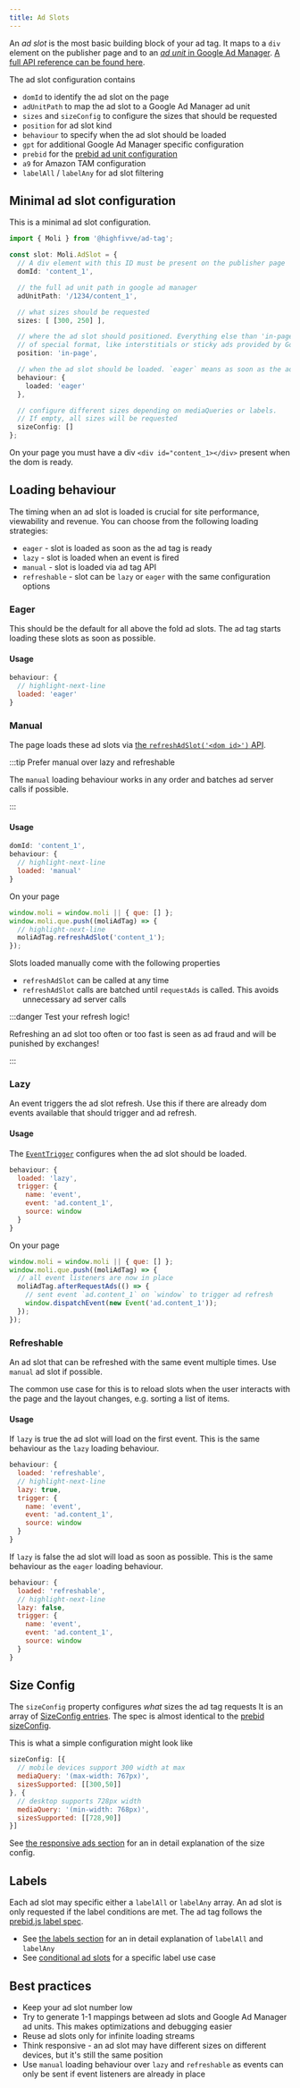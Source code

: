 ```yaml
---
title: Ad Slots
---
```


An _ad slot_ is the most basic building block of your ad tag. It maps to a `div` element on the publisher page and
to an [_ad unit_ in Google Ad Manager](https://support.google.com/admanager/topic/10478086). [A full API reference can be found here](../api/interfaces/Moli.AdSlot.md).

The ad slot configuration contains

- `domId` to identify the ad slot on the page
- `adUnitPath` to map the ad slot to a Google Ad Manager ad unit
- `sizes` and `sizeConfig` to configure the sizes that should be requested
- `position` for ad slot kind
- `behaviour` to specify when the ad slot should be loaded
- `gpt` for additional Google Ad Manager specific configuration
- `prebid` for the [prebid ad unit configuration](https://docs.prebid.org/dev-docs/adunit-reference.html)
- `a9` for Amazon TAM configuration
- `labelAll` / `labelAny` for ad slot filtering


## Minimal ad slot configuration

This is a minimal ad slot configuration.

```ts
import { Moli } from '@highfivve/ad-tag';

const slot: Moli.AdSlot = {
  // A div element with this ID must be present on the publisher page
  domId: 'content_1',

  // the full ad unit path in google ad manager
  adUnitPath: '/1234/content_1',

  // what sizes should be requested
  sizes: [ [300, 250] ],

  // where the ad slot should positioned. Everything else than 'in-page' is some sort
  // of special format, like interstitials or sticky ads provided by Google Ad Manager
  position: 'in-page',

  // when the ad slot should be loaded. `eager` means as soon as the ad tag has loaded
  behaviour: {
    loaded: 'eager'
  },

  // configure different sizes depending on mediaQueries or labels.
  // If empty, all sizes will be requested
  sizeConfig: []
};
```

On your page you must have a div `<div id="content_1></div>` present when the dom is ready.

## Loading behaviour

The timing when an ad slot is loaded is crucial for site performance, viewability and revenue. You can choose from
the following loading strategies:

* `eager` - slot is loaded as soon as the ad tag is ready
* `lazy` - slot is loaded when an event is fired
* `manual` - slot is loaded via ad tag API
* `refreshable` - slot can be `lazy` or `eager` with the same configuration options

### Eager

This should be the default for all above the fold ad slots. The ad tag starts loading these slots as soon as possible.

#### Usage

```js
behaviour: {
  // highlight-next-line
  loaded: 'eager'
}
```

### Manual

The page loads these ad slots via [the `refreshAdSlot('<dom id>')` API](../api/interfaces/Moli.MoliTag.md#refreshadslot).

:::tip Prefer manual over lazy and refreshable

The `manual` loading behaviour works in any order and batches ad server calls if possible.

:::

#### Usage

```js
domId: 'content_1',
behaviour: {
  // highlight-next-line
  loaded: 'manual'
}
```


On your page

```js
window.moli = window.moli || { que: [] };
window.moli.que.push((moliAdTag) => {
  // highlight-next-line
  moliAdTag.refreshAdSlot('content_1');
});
```

Slots loaded manually come with the following properties

* `refreshAdSlot` can be called at any time
* `refreshAdSlot` calls are batched until `requestAds` is called. This avoids unnecessary ad server calls

:::danger Test your refresh logic!

Refreshing an ad slot too often or too fast is seen as ad fraud and will be punished by exchanges!

:::

### Lazy

An event triggers the ad slot refresh. Use this if there are already dom events available that should trigger and ad
refresh.

#### Usage

The [`EventTrigger`](../api/interfaces/Moli.behaviour.EventTrigger.md) configures when the ad slot should be loaded.

```js
behaviour: {
  loaded: 'lazy',
  trigger: {
    name: 'event',
    event: 'ad.content_1',
    source: window
  }
}
```

On your page

```js
window.moli = window.moli || { que: [] };
window.moli.que.push((moliAdTag) => {
  // all event listeners are now in place
  moliAdTag.afterRequestAds(() => {
    // sent event `ad.content_1` on `window` to trigger ad refresh
    window.dispatchEvent(new Event('ad.content_1'));
  });
});

```

### Refreshable

An ad slot that can be refreshed with the same event multiple times. Use `manual` ad slot if possible.

The common use case for this is to reload slots when the user interacts with the page and the layout changes, e.g.
sorting a list of items.

#### Usage

If `lazy` is true the ad slot will load on the first event. This is the same behaviour as the `lazy` loading behaviour.

```js
behaviour: {
  loaded: 'refreshable',
  // highlight-next-line
  lazy: true,
  trigger: {
    name: 'event',
    event: 'ad.content_1',
    source: window
  }
}
```

If `lazy` is false the ad slot will load as soon as possible. This is the same behaviour as the `eager` loading behaviour.

```js
behaviour: {
  loaded: 'refreshable',
  // highlight-next-line
  lazy: false,
  trigger: {
    name: 'event',
    event: 'ad.content_1',
    source: window
  }
}
```

## Size Config

The `sizeConfig` property configures _what_ sizes the ad tag requests It is an array of [SizeConfig entries](../api/interfaces/Moli.SizeConfigEntry.md).
The spec is almost identical to the [prebid sizeConfig](https://docs.prebid.org/dev-docs/publisher-api-reference/setConfig.html#sizeConfig-How-it-Works).

This is what a simple configuration might look like

```js
sizeConfig: [{
  // mobile devices support 300 width at max
  mediaQuery: '(max-width: 767px)',
  sizesSupported: [[300,50]]
}, {
  // desktop supports 728px width
  mediaQuery: '(min-width: 768px)',
  sizesSupported: [[728,90]]
}]
```

See [the responsive ads section](../features/size-config.md) for an in detail explanation of the size config.

## Labels

Each ad slot may specific either a `labelAll` or `labelAny` array. An ad slot is only requested if the label
conditions are met. The ad tag follows the [prebid.js label spec](https://docs.prebid.org/dev-docs/publisher-api-reference/setConfig.html#labels).

- See [the labels section](../features/labels.md) for an in detail explanation of `labelAll` and `labelAny`
- See [conditional ad slots](../guides/conditional-ad-slots.md) for a specific label use case

## Best practices

* Keep your ad slot number low
* Try to generate 1-1 mappings between ad slots and Google Ad Manager ad units. This makes optimizations and debugging easier
* Reuse ad slots only for infinite loading streams
* Think responsive - an ad slot may have different sizes on different devices, but it's still the same position
* Use `manual` loading behaviour over `lazy` and `refreshable` as events can only be sent if event listeners are already in place
